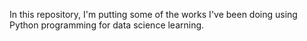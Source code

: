 In this repository, I'm putting some of the works I've been doing using Python programming for data science learning.
